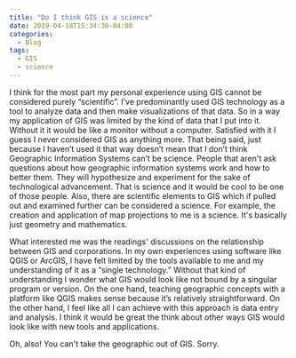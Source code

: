 ```yaml
---
title: "Do I think GIS is a science"
date: 2019-04-18T15:34:30-04:00
categories:
  - Blog
tags:
  - GIS
  - science
---
```


I think for the most part my personal experience using GIS cannot be considered purely “scientific”. I’ve predominantly used GIS technology as a tool to analyze data and then make visualizations of that data. So in a way my application of GIS was limited by the kind of data that I put into it. Without it it would be like a monitor without a computer. Satisfied with it I guess I never considered GIS as anything more. That being said, just because I haven’t used it that way doesn’t mean that I don’t think Geographic Information Systems can’t be science. People that aren't ask questions about how geographic information systems work and how to better them. They will hypothesize and experiment for the sake of technological advancement. That is science and it would be cool to be one of those people. Also, there are scientific elements to GIS which if pulled out and examined further can be considered a science. For example, the creation and application of map projections to me is a science. It's basically just geometry and mathematics.

What interested me was the readings' discussions on the relationship between GIS and corporations. In my own experiences using software like QGIS or ArcGIS, I have felt limited by the tools available to me and my understanding of it as a “single technology.” Without that kind of understanding I wonder what GIS would look like not bound by a singular program or version. On the one hand, teaching geographic concepts with a platform like QGIS makes sense because it’s relatively straightforward. On the other hand, I feel like all I can achieve with this approach is data entry and analysis. I think it would be great the think about other ways GIS would look like with new tools and applications. 

Oh, also! You can't take the geographic out of GIS. Sorry. 
